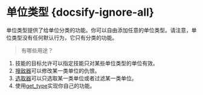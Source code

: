 # 单位类型 {docsify-ignore-all} 

单位类型提供了给单位分类的功能。你可以自由添加任意的单位类型。请注意，单位类型没有任何默认行为，它只有分类的功能。

> 有哪些用途？

1. 技能的目标允许可以指定技能只对某些单位类型的单位有效。
2. [搜敌器]可以修改某一类单位的仇恨。
3. [选取器]可以只选取某一类单位或者过滤某一类单位。
4. 使用[get_type]实现你自己的功能。

[搜敌器]: /ac/api/ai_attack
[选取器]: /ac/api/selector
[get_type]: /ac/api/unit?id=get_type
